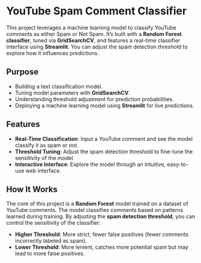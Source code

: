 # YouTube Spam Comment Classifier

This project leverages a machine learning model to classify YouTube comments as either Spam or Not Spam. It’s built with a **Random Forest classifier**, tuned via **GridSearchCV**, and features a real-time classifier interface using **Streamlit**. You can adjust the spam detection threshold to explore how it influences predictions.

## Purpose
- Building a text classification model.
- Tuning model parameters with **GridSearchCV**.
- Understanding threshold adjustment for prediction probabilities.
- Deploying a machine learning model using **Streamlit** for live predictions.

## Features
- **Real-Time Classification**: Input a YouTube comment and see the model classify it as spam or not.
- **Threshold Tuning**: Adjust the spam detection threshold to fine-tune the sensitivity of the model.
- **Interactive Interface**: Explore the model through an intuitive, easy-to-use web interface.

## How It Works

The core of this project is a **Random Forest** model trained on a dataset of YouTube comments. The model classifies comments based on patterns learned during training. By adjusting the **spam detection threshold**, you can control the sensitivity of the classifier:

- **Higher Threshold**: More strict, fewer false positives (fewer comments incorrectly labeled as spam).
- **Lower Threshold**: More lenient, catches more potential spam but may lead to more false positives.
